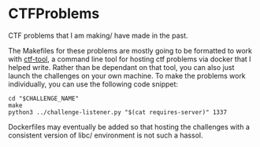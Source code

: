 # CTFProblems
CTF problems that I am making/ have made in the past.

The Makefiles for these problems are mostly going to be formatted to work with [ctf-tool](https://gitlab.com/cyberatuc/ctf-tool), a command line tool for hosting ctf problems via docker that I helped write. Rather than be dependant on that tool, you can also just launch the challenges on your own machine. To make the problems work individually, you can use the following code snippet:

```
cd "$CHALLENGE_NAME"
make
python3 ../challenge-listener.py "$(cat requires-server)" 1337
```

Dockerfiles may eventually be added so that hosting the challenges with a consistent version of libc/ environment is not such a hassol.
